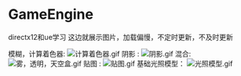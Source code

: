 # GameEngine

directx12和ue学习
这边就展示图片，加载偏慢，不定时更新，不及时更新

模糊，计算着色器:
![计算着色器.gif](https://gitee.com/lurenjia399/image/raw/master/image/202404232128841.gif)
阴影 :
![阴影.gif](https://gitee.com/lurenjia399/image/raw/master/image/202404232128358.gif)
混合:
![雾，透明，天空盒.gif](https://gitee.com/lurenjia399/image/raw/master/image/202404232127019.gif)
贴图 :
![贴图.gif](https://gitee.com/lurenjia399/image/raw/master/image/202404232127867.gif)
基础光照模型： 
![光照模型.gif](https://gitee.com/lurenjia399/image/raw/master/image/202404232126646.gif)
